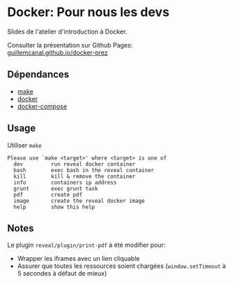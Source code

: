 # Docker: Pour nous les devs

Slides de l'atelier d'introduction à Docker.

Consulter la présentation sur Github Pages:  
[guillemcanal.github.io/docker-prez](http://guillemcanal.github.io/docker-prez)

## Dépendances

- [make](http://linux.die.net/man/1/make)
- [docker](https://docs.docker.com/engine/installation/)
- [docker-compose](https://docs.docker.com/compose/)

## Usage

Utiliser `make`

```
Please use `make <target>' where <target> is one of
  dev         run reveal docker container
  bash        exec bash in the reveal container
  kill        kill & remove the container
  info        containers ip address
  grunt       exec grunt task
  pdf         create pdf
  image       create the reveal docker image
  help        show this help
```

## Notes

Le plugin `reveal/plugin/print-pdf` a été modifier pour:

- Wrapper les iframes avec un lien cliquable
- Assurer que toutes les ressources soient chargées (`window.setTimeout` à 5 secondes à défaut de mieux)